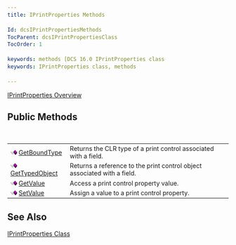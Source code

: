 ```yaml
---
title: IPrintProperties Methods

Id: dcsIPrintPropertiesMethods
TocParent: dcsIPrintPropertiesClass
TocOrder: 1

keywords: methods [DCS 16.0 IPrintProperties class
keywords: IPrintProperties class, methods

---
```


[IPrintProperties Overview](iprint-properties-class.html) 
## Public Methods

<br />


|      |      |
| ---- | ---- |
| <img alt="public property" src="images/public-method.gif" x-maintain-ratio="TRUE" width="15" height="11" border="0" /> [ GetBoundType](iprint-properties-class-get-bound-type-method.html) | Returns the CLR type of a print control associated with a field. |
| <img alt="public property" src="images/public-method.gif" x-maintain-ratio="TRUE" width="15" height="11" border="0" /> [ GetTypedObject](iprint-properties-class-get-typed-object-method.html) | Returns a reference to the print control object associated with a field. |
| <img alt="public property" src="images/public-method.gif" x-maintain-ratio="TRUE" width="15" height="11" border="0" /> [ GetValue](iprint-properties-class-get-value-method.html) | Access a print control property value. |
| <img alt="public property" src="images/public-method.gif" x-maintain-ratio="TRUE" width="15" height="11" border="0" /> [ SetValue](iprint-properties-class-set-value-method.html) | Assign a value to a print control property. |



## See Also


[IPrintProperties Class](iprint-properties-class.html)

